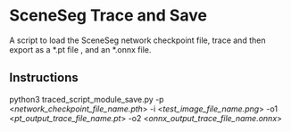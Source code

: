 # SceneSeg Trace and Save
A script to load the SceneSeg network checkpoint file, trace and then export as a *.pt file , and an *.onnx file.

## Instructions
python3 traced_script_module_save.py -p <_network_checkpoint_file_name.pth_> -i <_test_image_file_name.png_> -o1 <_pt_output_trace_file_name.pt_> -o2 <_onnx_output_trace_file_name.onnx_>
